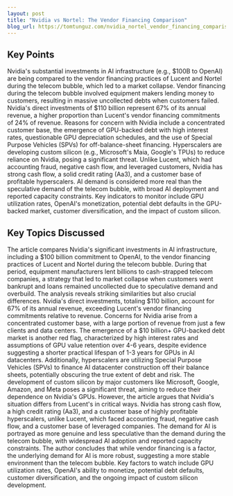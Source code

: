 ```yaml
---
layout: post 
title: "Nvidia vs Nortel: The Vendor Financing Comparison"
blog_url: https://tomtunguz.com/nvidia_nortel_vendor_financing_comparison/?utm_source=tldrai 
---
```




## Key Points

Nvidia's substantial investments in AI infrastructure (e.g., $100B to OpenAI) are being compared to the vendor financing practices of Lucent and Nortel during the telecom bubble, which led to a market collapse.
Vendor financing during the telecom bubble involved equipment makers lending money to customers, resulting in massive uncollected debts when customers failed.
Nvidia's direct investments of $110 billion represent 67% of its annual revenue, a higher proportion than Lucent's vendor financing commitments of 24% of revenue.
Reasons for concern with Nvidia include a concentrated customer base, the emergence of GPU-backed debt with high interest rates, questionable GPU depreciation schedules, and the use of Special Purpose Vehicles (SPVs) for off-balance-sheet financing.
Hyperscalers are developing custom silicon (e.g., Microsoft's Maia, Google's TPUs) to reduce reliance on Nvidia, posing a significant threat.
Unlike Lucent, which had accounting fraud, negative cash flow, and leveraged customers, Nvidia has strong cash flow, a solid credit rating (Aa3), and a customer base of profitable hyperscalers.
AI demand is considered more real than the speculative demand of the telecom bubble, with broad AI deployment and reported capacity constraints.
Key indicators to monitor include GPU utilization rates, OpenAI's monetization, potential debt defaults in the GPU-backed market, customer diversification, and the impact of custom silicon.

## Key Topics Discussed

The article compares Nvidia's significant investments in AI infrastructure, including a $100 billion commitment to OpenAI, to the vendor financing practices of Lucent and Nortel during the telecom bubble. During that period, equipment manufacturers lent billions to cash-strapped telecom companies, a strategy that led to market collapse when customers went bankrupt and loans remained uncollected due to speculative demand and overbuild. The analysis reveals striking similarities but also crucial differences. Nvidia's direct investments, totaling $110 billion, account for 67% of its annual revenue, exceeding Lucent's vendor financing commitments relative to revenue. Concerns for Nvidia arise from a concentrated customer base, with a large portion of revenue from just a few clients and data centers. The emergence of a $10 billion+ GPU-backed debt market is another red flag, characterized by high interest rates and assumptions of GPU value retention over 4-6 years, despite evidence suggesting a shorter practical lifespan of 1-3 years for GPUs in AI datacenters. Additionally, hyperscalers are utilizing Special Purpose Vehicles (SPVs) to finance AI datacenter construction off their balance sheets, potentially obscuring the true extent of debt and risk. The development of custom silicon by major customers like Microsoft, Google, Amazon, and Meta poses a significant threat, aiming to reduce their dependence on Nvidia's GPUs. However, the article argues that Nvidia's situation differs from Lucent's in critical ways. Nvidia has strong cash flow, a high credit rating (Aa3), and a customer base of highly profitable hyperscalers, unlike Lucent, which faced accounting fraud, negative cash flow, and a customer base of leveraged companies. The demand for AI is portrayed as more genuine and less speculative than the demand during the telecom bubble, with widespread AI adoption and reported capacity constraints. The author concludes that while vendor financing is a factor, the underlying demand for AI is more robust, suggesting a more stable environment than the telecom bubble. Key factors to watch include GPU utilization rates, OpenAI's ability to monetize, potential debt defaults, customer diversification, and the ongoing impact of custom silicon development.

